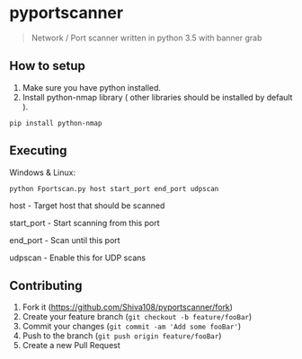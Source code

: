 # pyportscanner
> Network / Port scanner written in python 3.5 with banner grab

## How to setup

1. Make sure you have python installed.
2. Install python-nmap library ( other libraries should be installed by default ).

`pip install python-nmap`

## Executing

Windows & Linux:

```
python Fportscan.py host start_port end_port udpscan
```
host - Target host that should be scanned

start_port - Start scanning from this port

end_port - Scan until this port

udpscan - Enable this for UDP scans

## Contributing

1. Fork it (<https://github.com/Shiva108/pyportscanner/fork>)
2. Create your feature branch (`git checkout -b feature/fooBar`)
3. Commit your changes (`git commit -am 'Add some fooBar'`)
4. Push to the branch (`git push origin feature/fooBar`)
5. Create a new Pull Request
